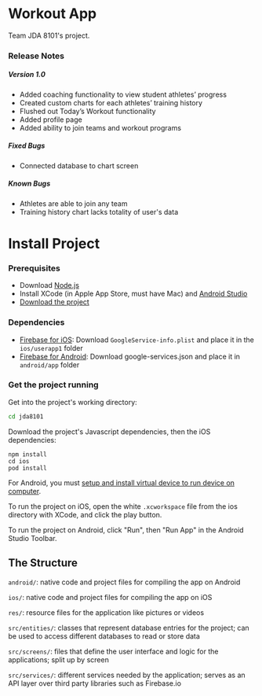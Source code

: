 # Workout App

Team JDA 8101's project.

### Release Notes
##### Version 1.0
- Added coaching functionality to view student athletes’ progress
- Created custom charts for each athletes’ training history
- Flushed out Today’s Workout functionality
- Added profile page
- Added ability to join teams and workout programs

##### Fixed Bugs
- Connected database to chart screen

##### Known Bugs
- Athletes are able to join any team
- Training history chart lacks totality of user's data


# Install Project
### Prerequisites

- Download [Node.js](https://nodejs.org/en/download/)
- Install XCode (in Apple App Store, must have Mac) and [Android Studio](https://developer.android.com/studio/?gclid=CjwKCAiA0O7fBRASEiwAYI9QAr0iQ-Qpx1vYZ3K0NGfXgL4PXUqRllTkz67pWYPb8PSVtXUYdhvdYBoCyNwQAvD_BwE)
- [Download the project](https://github.com/bobarino/jda8101/zipball/master)

### Dependencies
- [Firebase for iOS](https://console.firebase.google.com/project/athlete-physics-mobile/settings/general/ios:com.userapp1): Download `GoogleService-info.plist` and place it in the `ios/userapp1` folder
- [Firebase for Android](https://console.firebase.google.com/project/athlete-physics-mobile/settings/general/android:com.userapp1): Download google-services.json and place it in `android/app` folder

### Get the project running

Get into the project's working directory:
```sh
cd jda8101
```
Download the project's Javascript dependencies, then the iOS dependencies:
```
npm install
cd ios
pod install
```

For Android, you must [setup and install virtual device to run device on computer](https://developer.android.com/studio/run/managing-avds).

To run the project on iOS, open the white `.xcworkspace` file from the ios directory with XCode, and click the play button.

To run the project on Android, click "Run", then "Run App" in the Android Studio Toolbar.

## The Structure
`android/`: native code and project files for compiling the app on Android

`ios/`: native code and project files for compiling the app on iOS

`res/`: resource files for the application like pictures or videos

`src/entities/`: classes that represent database entries for the project; can be used to access different databases to read or store data

`src/screens/`: files that define the user interface and logic for the applications; split up by screen

`src/services/`: different services needed by the application; serves as an API layer over third party libraries such as Firebase.io
